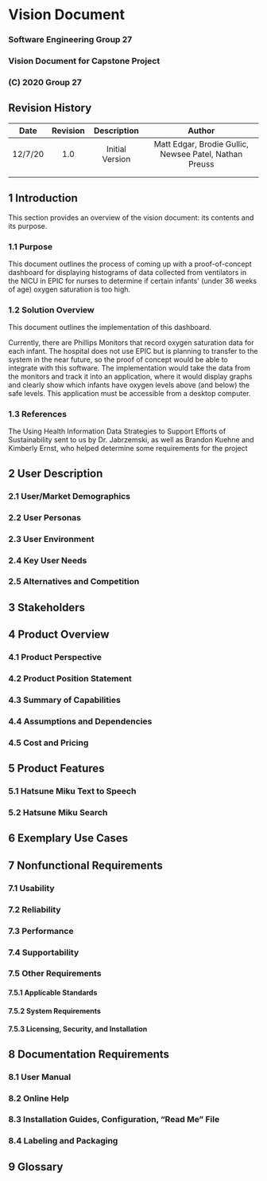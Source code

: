 # Vision Document
### Software Engineering Group 27
### Vision Document for Capstone Project
### (C) 2020 Group 27

## Revision History
| Date | Revision | Description | Author |
| :--: | :--: | :--: | :--: |
| 12/7/20 | 1.0 | Initial Version | Matt Edgar, Brodie Gullic, Newsee Patel, Nathan Preuss |
| | | | |
| | | | |

## 1 Introduction

This section provides an overview of the vision document: its contents and its purpose.

### 1.1 Purpose

This document outlines the process of coming up with a proof-of-concept dashboard for displaying histograms of data collected from ventilators in the NICU in EPIC for nurses to determine if certain infants' (under 36 weeks of age) oxygen saturation is too high.

### 1.2 Solution Overview

This document outlines the implementation of this dashboard.

Currently, there are Phillips Monitors that record oxygen saturation data for each infant. The hospital does not use EPIC but is planning to transfer to the system in the near future, so the proof of concept would be able to integrate with this software. The implementation would take the data from the monitors and track it into an application, where it would display graphs and clearly show which infants have oxygen levels above (and below) the safe levels. This application must be accessible from a desktop computer.


### 1.3 References

The Using Health Information Data Strategies to Support Efforts of Sustainability sent to us by Dr. Jabrzemski, as well as Brandon Kuehne and Kimberly Ernst, who helped determine some requirements for the project

## 2 User Description

### 2.1 User/Market Demographics

### 2.2 User Personas

### 2.3 User Environment

### 2.4 Key User Needs
 
### 2.5 Alternatives and Competition

## 3 Stakeholders

## 4 Product Overview

### 4.1 Product Perspective

### 4.2 Product Position Statement

### 4.3 Summary of Capabilities

### 4.4 Assumptions and Dependencies

### 4.5 Cost and Pricing

## 5 Product Features

### 5.1 Hatsune Miku Text to Speech

### 5.2 Hatsune Miku Search

## 6 Exemplary Use Cases

## 7 Nonfunctional Requirements

### 7.1 Usability

### 7.2 Reliability

### 7.3 Performance

### 7.4 Supportability

### 7.5 Other Requirements

#### 7.5.1 Applicable Standards

#### 7.5.2 System Requirements

#### 7.5.3 Licensing, Security, and Installation

## 8 Documentation Requirements

### 8.1 User Manual

### 8.2 Online Help

### 8.3 Installation Guides, Configuration, “Read Me” File

### 8.4 Labeling and Packaging

## 9 Glossary

